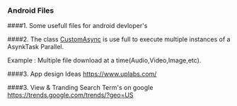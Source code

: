 ### Android Files

####1. Some usefull files for android devloper's

####2. The class [CustomAsync](https://github.com/NihalPandya/demoUpload/blob/master/CustomAsync.java) is use full to execute multiple instances of a AsynkTask Parallel.

Example : Multiple file download at a time(Audio,Video,Image,etc).

####3. App design Ideas
https://www.uplabs.com/

####3. View & Tranding Search Term's on google 
https://trends.google.com/trends/?geo=US
